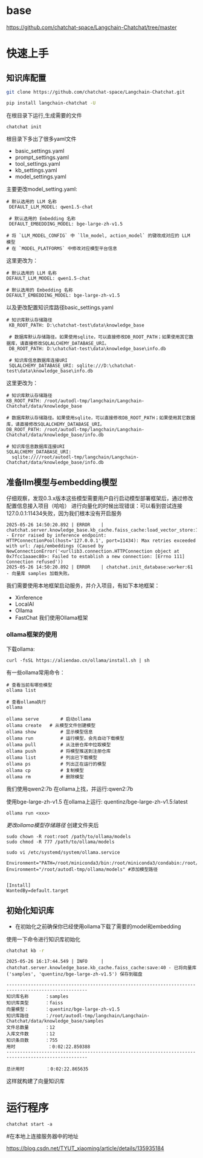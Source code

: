 # base
<https://github.com/chatchat-space/Langchain-Chatchat/tree/master>

# 快速上手

## 知识库配置
```bash
git clone https://github.com/chatchat-space/Langchain-Chatchat.git
```

```bash
pip install langchain-chatchat -U
```

在根目录下运行,生成需要的文件
```
chatchat init
```

根目录下多出了很多yaml文件
* basic_settings.yaml
* prompt_settings.yaml
* tool_settings.yaml
* kb_settings.yaml
* model_settings.yaml

主要更改model_setting.yaml:
```
# 默认选用的 LLM 名称
 DEFAULT_LLM_MODEL: qwen1.5-chat

 # 默认选用的 Embedding 名称
 DEFAULT_EMBEDDING_MODEL: bge-large-zh-v1.5

# 将 `LLM_MODEL_CONFIG` 中 `llm_model, action_model` 的键改成对应的 LLM 模型
# 在 `MODEL_PLATFORMS` 中修改对应模型平台信息
```

这里更改为：
```
# 默认选用的 LLM 名称
DEFAULT_LLM_MODEL: qwen1.5-chat

# 默认选用的 Embedding 名称
DEFAULT_EMBEDDING_MODEL: bge-large-zh-v1.5
```


以及更改配置知识库路径basic_settings.yaml
```
# 知识库默认存储路径
 KB_ROOT_PATH: D:\chatchat-test\data\knowledge_base

 # 数据库默认存储路径。如果使用sqlite，可以直接修改DB_ROOT_PATH；如果使用其它数据库，请直接修改SQLALCHEMY_DATABASE_URI。
 DB_ROOT_PATH: D:\chatchat-test\data\knowledge_base\info.db

 # 知识库信息数据库连接URI
 SQLALCHEMY_DATABASE_URI: sqlite:///D:\chatchat-test\data\knowledge_base\info.db
```

这里更改为：
```
# 知识库默认存储路径
KB_ROOT_PATH: /root/autodl-tmp/langchain/Langchain-Chatchat/data/knowledge_base

# 数据库默认存储路径。如果使用sqlite，可以直接修改DB_ROOT_PATH；如果使用其它数据库，请直接修改SQLALCHEMY_DATABASE_URI。
DB_ROOT_PATH: /root/autodl-tmp/langchain/Langchain-Chatchat/data/knowledge_base/info.db

# 知识库信息数据库连接URI
SQLALCHEMY_DATABASE_URI: 
  sqlite:////root/autodl-tmp/langchain/Langchain-Chatchat/data/knowledge_base/info.db
```

## 准备llm模型与embedding模型
仔细观察，发现0.3.x版本这些模型需要用户自行启动模型部署框架后，通过修改配置信息接入项目（哈哈）
进行向量化的时候出现错误：可以看到尝试连接127.0.0.1:11434失败，因为我们根本没有开启服务
```
2025-05-26 14:50:20.892 | ERROR    | chatchat.server.knowledge_base.kb_cache.faiss_cache:load_vector_store:140 - Error raised by inference endpoint: HTTPConnectionPool(host='127.0.0.1', port=11434): Max retries exceeded with url: /api/embeddings (Caused by NewConnectionError('<urllib3.connection.HTTPConnection object at 0x7fcc1aaaec80>: Failed to establish a new connection: [Errno 111] Connection refused'))
2025-05-26 14:50:20.892 | ERROR    | chatchat.init_database:worker:61 - 向量库 samples 加载失败。
```

我们需要使用本地框架启动服务，并介入项目，有如下本地框架：
* Xinference
* LocalAI
* Ollama
* FastChat
我们使用Ollama框架

### ollama框架的使用
下载ollama:
```
curl -fsSL https://aliendao.cn/ollama/install.sh | sh
```

有一些ollama常用命令：
```
# 查看当前有哪些模型
ollama list

# 查看ollama执行
ollama

ollama serve 		# 启动ollama 
ollama create 	# 从模型文件创建模型 
ollama show 		# 显示模型信息 
ollama run 			# 运行模型，会先自动下载模型 
ollama pull 		# 从注册仓库中拉取模型 
ollama push 		# 将模型推送到注册仓库 
ollama list 		# 列出已下载模型 
ollama ps 			# 列出正在运行的模型 
ollama cp 			# 复制模型 
ollama rm 			# 删除模型
```

我们使用qwen2:7b
在ollama上找，并运行:qwen2:7b

使用bge-large-zh-v1.5
在ollama上运行: quentinz/bge-large-zh-v1.5:latest

```
ollama run <xxx>
```

*更改ollama模型存储路径*
创建文件夹后
```
sudo chown -R root:root /path/to/ollama/models
sudo chmod -R 777 /path/to/ollama/models
```

```
sudo vi /etc/systemd/system/ollama.service
```

```
Environment="PATH=/root/miniconda3/bin:/root/miniconda3/condabin:/root/miniconda3/bin:/usr/local/bin:/usr/local/nvidia/bin:/usr/local/cuda/bin:/usr/local/sbin:/usr/local/bin:/usr/sbin:/usr/bin:/sbin:/bin"
Environment="/root/autodl-tmp/ollama/models" #添加模型路径


[Install]
WantedBy=default.target
```

## 初始化知识库

* 在初始化之前确保你已经使用ollama下载了需要的model和embedding

使用一下命令进行知识库初始化
```bash
chatchat kb -r
```

```
2025-05-26 16:17:44.549 | INFO     | chatchat.server.knowledge_base.kb_cache.faiss_cache:save:40 - 已将向量库 ('samples', 'quentinz/bge-large-zh-v1.5') 保存到磁盘

----------------------------------------------------------------------------------------------------
知识库名称      ：samples
知识库类型      ：faiss
向量模型：      ：quentinz/bge-large-zh-v1.5
知识库路径      ：/root/autodl-tmp/langchain/Langchain-Chatchat/data/knowledge_base/samples
文件总数量      ：12
入库文件数      ：12
知识条目数      ：755
用时            ：0:02:22.850388
----------------------------------------------------------------------------------------------------

总计用时        ：0:02:22.865635
```


这样就构建了向量知识库

# 运行程序
```
chatchat start -a
```

#在本地上连接服务器中的地址

<https://blog.csdn.net/TYUT_xiaoming/article/details/135935184>






